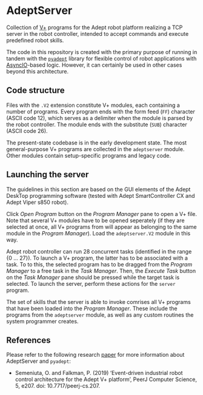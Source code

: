# AdeptServer

Collection of [V+](https://en.wikipedia.org/wiki/Omron_Adept#Hardware_and_Software_History) programs for the Adept robot platform realizing a TCP server in the robot controller, intended to accept commands and execute predefined robot skills. 

The code in this repository is created with the primary purpose of running in tandem with the [`pyadept`](https://github.com/semeniuta/pyadept) library for flexible control of robot applications with [AsyncIO](https://docs.python.org/3/library/asyncio.html)-based logic. However, it can certainly be used in other cases beyond this architecture. 

## Code structure

Files with the `.V2` extension constitute V+ modules, each containing a number of programs. Every program ends with the form feed (`FF`) character (ASCII code 12), which serves as a delimiter when the module is parsed by the robot controller. The module ends with the substitute (`SUB`) character (ASCII code 26).

The present-state codebase is in the early development state. The most general-purpose V+ programs are collected in the `adeptserver` module. Other modules contain setup-specific programs and legacy code. 

## Launching the server

The guidelines in this section are based on the GUI elements of the Adept DeskTop programming software (tested with Adept SmartController CX and Adept Viper s850 robot). 

Click *Open Program* button on the *Program Manager* pane to open a V+ file. Note that several V+ modules have to be opened seperately (if they are selected at once, all V+ programs from will appear as belonging to the same module in the *Program Manager*). Load the `adeptserver.V2` module in this way.

Adept robot controller can run 28 concurrent tasks (identified in the range {0 ... 27}). To launch a V+ program, the latter has to be associated with a task. To to this, the selected program has to be dragged from the *Program Manager* to a free task in the *Task Manager*. Then, the *Execute Task* button on the *Task Manager* pane should be pressed while the target task is selected. To launch the server, perform these actions for the `server` program. 

The set of skills that the server is able to invoke comrises all V+ programs that have been loaded into the *Program Manager*. These include the programs from the `adeptserver` module, as well as any custom routines the system programmer creates. 

## References

Please refer to the following research [paper](https://peerj.com/articles/cs-207/) for more information about AdeptServer and `pyadept`:

 * Semeniuta, O. and Falkman, P. (2019) ‘Event-driven industrial robot control architecture for the Adept V+ platform’, PeerJ Computer Science, 5, e207. doi: 10.7717/peerj-cs.207.